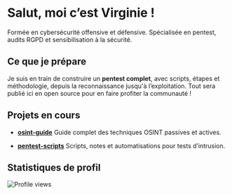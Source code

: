 # Salut, moi c’est Virginie !

Formée en cybersécurité offensive et défensive.
Spécialisée en pentest, audits RGPD et sensibilisation à la sécurité.

## Ce que je prépare

Je suis en train de construire un **pentest complet**, avec scripts, étapes et méthodologie, depuis la reconnaissance jusqu'à l’exploitation.
Tout sera publié ici en open source pour en faire profiter la communauté !

## Projets en cours

- [**osint-guide**](https://github.com/virg736/osint-guide)
Guide complet des techniques OSINT passives et actives.

- [**pentest-scripts**](https://github.com/virg736/pentest-scripts)
Scripts, notes et automatisations pour tests d’intrusion.

## Statistiques de profil

![Profile views](https://komarev.com/ghpvc/?username=virg736&color=blue)
